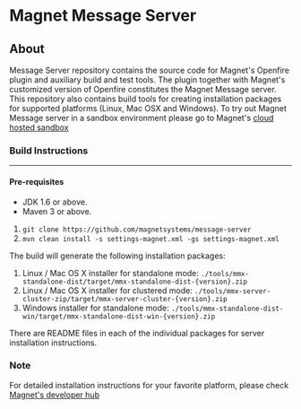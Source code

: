 Magnet Message Server
========

About
-----
Message Server repository contains the source code for Magnet's Openfire plugin and auxiliary build and test tools. The plugin together with Magnet's customized version of Openfire constitutes the Magnet Message server. This repository also contains build tools for creating installation packages for supported platforms (Linux, Mac OSX and Windows).
To try out Magnet Message server in a sandbox environment please go to Magnet's [cloud hosted sandbox](https://sandbox.magnet.com)

### Build Instructions
----------------------

#### Pre-requisites
- JDK 1.6 or above.
- Maven 3 or above.

1. `git clone https://github.com/magnetsystems/message-server`
2. `mvn clean install -s settings-magnet.xml -gs settings-magnet.xml`

The build will generate the following installation packages:

1. Linux / Mac OS X installer for standalone mode:
`./tools/mmx-standalone-dist/target/mmx-standalone-dist-{version}.zip`
2. Linux / Mac OS X installer for clustered mode:
`./tools/mmx-server-cluster-zip/target/mmx-server-cluster-{version}.zip`
3. Windows installer for standalone mode:
`./tools/mmx-standalone-dist-win/target/mmx-standalone-dist-win-{version}.zip`

There are README files in each of the individual packages for server installation instructions.

### Note
For detailed installation instructions for your favorite platform, please check [Magnet's developer hub](https://docs.magnet.com/message/local-installation/)



